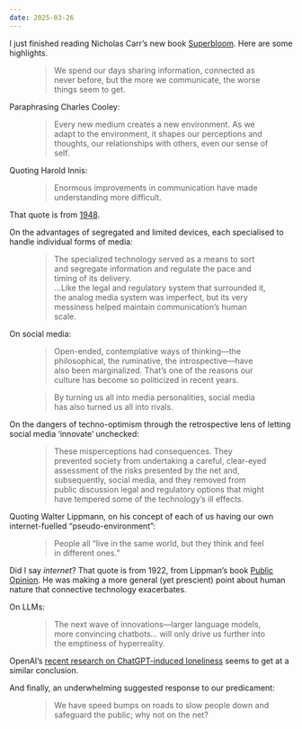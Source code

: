 ```yaml
---
date: 2025-03-26
---
```


I just finished reading Nicholas Carr’s new book [Superbloom](https://www.nicholascarr.com/?page_id=664). Here are some highlights.

<figure class="quote">
  <blockquote>
  <p>We spend our days sharing information, connected as never before, but <span class="highlight">the more we communicate, the worse things seem to get</span>.
</p>
  </blockquote>
</figure>

Paraphrasing Charles Cooley:

<figure class="quote">
  <blockquote>
    <p><span class="highlight">Every new medium creates a new environment</span>. As we adapt to the environment, it shapes our perceptions and thoughts, our relationships with others, even our sense of self.</p>
  </blockquote>
</figure>

Quoting Harold Innis:

<figure class="quote">
  <blockquote>
    <p>Enormous improvements in communication have made understanding more difficult.</p>
  </blockquote>
</figure>

That quote is from [1948](https://gutenberg.ca/ebooks/innis-minerva/innis-minerva-00-h.html#:~:text=Enormous%20improvements%20incommunication%20have%20made%20understanding%20more%20difficult).

On the advantages of segregated and limited devices, each specialised to handle individual forms of media:

<figure class="quote">
  <blockquote>
    <p>The specialized technology served as a means to sort and segregate information and regulate the pace and timing of its delivery.
    <br>...Like the legal and regulatory system that surrounded it, the analog media system was imperfect, but <span class="highlight">its very messiness helped maintain communication’s human scale</span>.</p>
  </blockquote>
</figure>

On social media:

<figure class="quote">
  <blockquote>
    <p>Open-ended, contemplative ways of thinking—the philosophical, the ruminative, the introspective—have also been marginalized. That’s one of the reasons our culture has become so politicized in recent years.</p>
  </blockquote>
</figure>

<figure class="quote">
  <blockquote>
    <p>By turning us all into media personalities, social media has also turned us all into rivals.</p>
  </blockquote>
</figure>

On the dangers of techno-optimism through the retrospective lens of letting social media ‘innovate’ unchecked:

<figure class="quote">
  <blockquote>
    <p>These misperceptions had consequences. They prevented society from undertaking a careful, clear-eyed assessment of the risks presented by the net and, subsequently, social media, and <span class="highlight">they removed from public discussion legal and regulatory options that might have tempered some of the technology’s ill effects</span>.</p>
  </blockquote>
</figure>

Quoting Walter Lippmann, on his concept of each of us having our own internet-fuelled “pseudo-environment”:

<figure class="quote">
  <blockquote>
    <p>People all “live in the same world, but they think and feel in different ones.”</p>
  </blockquote>
</figure>

Did I say _internet_? That quote is from 1922, from Lippman’s book [Public Opinion](<https://en.wikipedia.org/wiki/Public_Opinion_(book)>). He was making a more general (yet prescient) point about human nature that connective technology exacerbates.

On LLMs:

<figure class="quote">
  <blockquote>
    <p>The next wave of innovations—larger language models, more convincing chatbots... will only drive us further into the emptiness of hyperreality.</p>
  </blockquote>
</figure>

OpenAI’s [recent research on ChatGPT-induced loneliness](https://cdn.openai.com/papers/15987609-5f71-433c-9972-e91131f399a1/openai-affective-use-study.pdf) seems to get at a similar conclusion.

And finally, an underwhelming suggested response to our predicament:

<figure class="quote">
  <blockquote>
    <p>We have speed bumps on roads to slow people down and safeguard the public; why not on the net?</p>
  </blockquote>
</figure>
